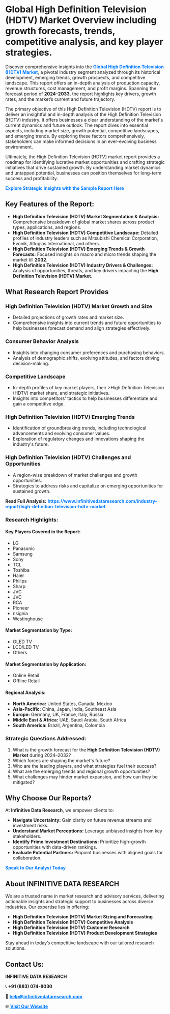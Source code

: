 <h1>Global High Definition Television (HDTV) Market Overview including growth forecasts, trends, competitive analysis, and key player strategies.</h1>
<p>
Discover comprehensive insights into the 
<a href="https://www.infinitivedataresearch.com/industry-report/high-definition-television-hdtv-market" rel="dofollow" style="color: #007BFF; text-decoration: none;"><strong>Global High Definition Television (HDTV) Market</strong></a>, a pivotal industry segment analyzed through its historical development, emerging trends, growth prospects, and competitive landscape. This report offers an in-depth analysis of production capacity, revenue structures, cost management, and profit margins. Spanning the forecast period of <strong>2024–2033</strong>, the report highlights key drivers, growth rates, and the market’s current and future trajectory.
</p>
<p>
The primary objective of this High Definition Television (HDTV) report is to deliver an insightful and in-depth analysis of the High Definition Television (HDTV) industry. It offers businesses a clear understanding of the market's current dynamics and future outlook. The report dives into essential aspects, including market size, growth potential, competitive landscapes, and emerging trends. By exploring these factors comprehensively, stakeholders can make informed decisions in an ever-evolving business environment.
</p>
<p>
Ultimately, the High Definition Television (HDTV) market report provides a roadmap for identifying lucrative market opportunities and crafting strategic initiatives that drive sustained growth. By understanding market dynamics and untapped potential, businesses can position themselves for long-term success and profitability.
</p>
<p>
<a href="https://www.infinitivedataresearch.com/request-sample/reportId=106202" style="color: #007BFF; text-decoration: none;"><strong>Explore Strategic Insights with the Sample Report Here</strong></a>
</p>

<h2>Key Features of the Report:</h2>
<ul>
<li><strong>High Definition Television (HDTV) Market Segmentation & Analysis:</strong> Comprehensive breakdown of global market shares across product types, applications, and regions.</li>
<li><strong>High Definition Television (HDTV) Competitive Landscape:</strong> Detailed profiles of industry leaders such as Mitsubishi Chemical Corporation, Evonik, Altuglas International, and others.</li>
<li><strong>High Definition Television (HDTV) Emerging Trends & Growth Forecasts:</strong> Focused insights on macro and micro trends shaping the market till <strong>2032</strong>.</li>
<li><strong>High Definition Television (HDTV) Industry Drivers & Challenges:</strong> Analysis of opportunities, threats, and key drivers impacting the <strong>High Definition Television (HDTV) Market</strong>.</li>
</ul>

<h2>What Research Report Provides</h2>
<h3>High Definition Television (HDTV) Market Growth and Size</h3>
<ul>
<li>Detailed projections of growth rates and market size.</li>
<li>Comprehensive insights into current trends and future opportunities to help businesses forecast demand and align strategies effectively.</li>
</ul>

<h3>Consumer Behavior Analysis</h3>
<ul>
<li>Insights into changing consumer preferences and purchasing behaviors.</li>
<li>Analysis of demographic shifts, evolving attitudes, and factors driving decision-making.</li>
</ul>

<h3>Competitive Landscape</h3>
<ul>
<li>In-depth profiles of key market players, their >High Definition Television (HDTV) market share, and strategic initiatives.</li>
<li>Insights into competitors' tactics to help businesses differentiate and gain a competitive edge.</li>
</ul>

<h3>High Definition Television (HDTV) Emerging Trends</h3>
<ul>
<li>Identification of groundbreaking trends, including technological advancements and evolving consumer values.</li>
<li>Exploration of regulatory changes and innovations shaping the industry's future.</li>
</ul>

<h3>High Definition Television (HDTV) Challenges and Opportunities</h3>
<ul>
<li>A region-wise breakdown of market challenges and growth opportunities.</li>
<li>Strategies to address risks and capitalize on emerging opportunities for sustained growth.</li>
</ul>
<p><strong>Read Full Analysis:</strong> <a href="https://www.infinitivedataresearch.com/industry-report/high-definition-television-hdtv-market" rel="dofollow" style="color: #007BFF; text-decoration: none;"><strong>https://www.infinitivedataresearch.com/industry-report/high-definition-television-hdtv-market</strong></a></p>
<h3>Research Highlights:</h3>
<h4>Key Players Covered in the Report:</h4>
<ul><li>LG</li><li>Panasonic</li><li>Samsung</li><li>Sony</li><li>TCL</li><li>Toshiba</li><li>Haier</li><li>Philips</li><li>Sharp</li><li>JVC</li><li>JVC</li><li>RCA</li><li>Pioneer</li><li>nsignia</li><li>Westinghouse</li></ul>
<h4>Market Segmentation by Type:</h4>
<ul><li>OLED TV</li><li>LCD/LED TV</li><li>Others</li></ul>
<h4>Market Segmentation by Application:</h4>
<ul><li>Online Retail</li><li>Offline Retail</li></ul>

<h4>Regional Analysis:</h4>
<ul>
<li><strong>North America:</strong> United States, Canada, Mexico</li>
<li><strong>Asia-Pacific:</strong> China, Japan, India, Southeast Asia</li>
<li><strong>Europe:</strong> Germany, UK, France, Italy, Russia</li>
<li><strong>Middle East & Africa:</strong> UAE, Saudi Arabia, South Africa</li>
<li><strong>South America:</strong> Brazil, Argentina, Colombia</li>
</ul>

<h3>Strategic Questions Addressed:</h3>
<ol>
<li>What is the growth forecast for the <strong>High Definition Television (HDTV) Market</strong> during 2024–2032?</li>
<li>Which forces are shaping the market's future?</li>
<li>Who are the leading players, and what strategies fuel their success?</li>
<li>What are the emerging trends and regional growth opportunities?</li>
<li>What challenges may hinder market expansion, and how can they be mitigated?</li>
</ol>

<h2>Why Choose Our Reports?</h2>
<p>At <strong>Infinitive Data Research</strong>, we empower clients to:</p>
<ul>
<li><strong>Navigate Uncertainty:</strong> Gain clarity on future revenue streams and investment risks.</li>
<li><strong>Understand Market Perceptions:</strong> Leverage unbiased insights from key stakeholders.</li>
<li><strong>Identify Prime Investment Destinations:</strong> Prioritize high-growth opportunities with data-driven rankings.</li>
<li><strong>Evaluate Potential Partners:</strong> Pinpoint businesses with aligned goals for collaboration.</li>
</ul>
<p><a href="https://www.infinitivedataresearch.com/industry-report/high-definition-television-hdtv-market" rel="dofollow" style="color: #007BFF; text-decoration: none;"><strong>Speak to Our Analyst Today</strong></a></p>

<h2>About INFINITIVE DATA RESEARCH</h2>
<p>We are a trusted name in market research and advisory services, delivering actionable insights and strategic support to businesses across diverse industries. Our expertise lies in offering:</p>
<ul>
<li><strong>High Definition Television (HDTV) Market Sizing and Forecasting</strong></li>
<li><strong>High Definition Television (HDTV) Competitive Analysis</strong></li>
<li><strong>High Definition Television (HDTV) Customer Research</strong></li>
<li><strong>High Definition Television (HDTV) Product Development Strategies</strong></li>
</ul>
<p>Stay ahead in today’s competitive landscape with our tailored research solutions.</p>

<h2>Contact Us:</h2>
<p><strong>INFINITIVE DATA RESEARCH</strong></p>
<p>📞 <strong>+91 (883) 074-8030</strong></p>
<p>📧 <strong><a href="mailto:help@infinitivedataresearch.com" style="color: #007BFF;">help@infinitivedataresearch.com</a></strong></p>
<p>🌐 <strong><a href="https://www.infinitivedataresearch.com" rel="dofollow" style="color: #007BFF;">Visit Our Website</a></strong></p>